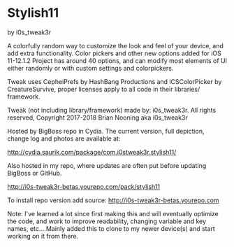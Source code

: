 # Stylish11 
by i0s_tweak3r 

A colorfully random way to customize the look and feel of your device, and add extra functionality. Color pickers and other new options added for iOS 11-12.1.2 Project has around 40 options, and can modify most elements of UI either randomly or with custom settings and colorpickers. 

Tweak uses CepheiPrefs by HashBang Productions and lCSColorPicker by CreatureSurvive, proper licenses apply to all code in their libraries/ framework.

Tweak (not including library/framework) made by: i0s_tweak3r. All rights reserved,
Copyright 2017-2018 Brian Nooning aka i0s_tweak3r

Hosted by BigBoss repo in Cydia. The current version, full depiction, change log and photos are available at:

http://cydia.saurik.com/package/com.i0stweak3r.stylish11/

Also hosted in my repo, where updates are often put before updating BigBoss or GitHub.

http://i0s-tweak3r-betas.yourepo.com/pack/stylish11

To install repo version add source: http://i0s-tweak3r-betas.yourepo.com

Note: I've learned a lot since first making this and will eventually optimize the code, and work to improve readability, changing variable and key names, etc....Mainly added this to clone to my newer device(s) and start working on it from there.